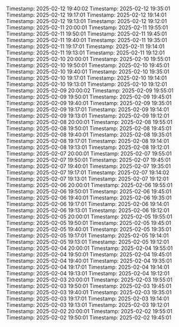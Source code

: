 Timestamp: 2025-02-12 19:40:02
Timestamp: 2025-02-12 19:35:01
Timestamp: 2025-02-12 19:17:01
Timestamp: 2025-02-12 19:14:01
Timestamp: 2025-02-12 19:13:01
Timestamp: 2025-02-12 19:12:01
Timestamp: 2025-02-11 20:00:01
Timestamp: 2025-02-11 19:55:01
Timestamp: 2025-02-11 19:50:01
Timestamp: 2025-02-11 19:45:01
Timestamp: 2025-02-11 19:40:01
Timestamp: 2025-02-11 19:35:01
Timestamp: 2025-02-11 19:17:01
Timestamp: 2025-02-11 19:14:01
Timestamp: 2025-02-11 19:13:01
Timestamp: 2025-02-11 19:12:01
Timestamp: 2025-02-10 20:00:01
Timestamp: 2025-02-10 19:55:01
Timestamp: 2025-02-10 19:50:01
Timestamp: 2025-02-10 19:45:01
Timestamp: 2025-02-10 19:40:01
Timestamp: 2025-02-10 19:35:01
Timestamp: 2025-02-10 19:17:01
Timestamp: 2025-02-10 19:14:01
Timestamp: 2025-02-10 19:13:01
Timestamp: 2025-02-10 19:12:01
Timestamp: 2025-02-09 20:00:02
Timestamp: 2025-02-09 19:55:01
Timestamp: 2025-02-09 19:50:01
Timestamp: 2025-02-09 19:45:01
Timestamp: 2025-02-09 19:40:01
Timestamp: 2025-02-09 19:35:01
Timestamp: 2025-02-09 19:17:01
Timestamp: 2025-02-09 19:14:01
Timestamp: 2025-02-09 19:13:01
Timestamp: 2025-02-09 19:12:01
Timestamp: 2025-02-08 20:00:01
Timestamp: 2025-02-08 19:55:01
Timestamp: 2025-02-08 19:50:01
Timestamp: 2025-02-08 19:45:01
Timestamp: 2025-02-08 19:40:01
Timestamp: 2025-02-08 19:35:01
Timestamp: 2025-02-08 19:17:01
Timestamp: 2025-02-08 19:14:01
Timestamp: 2025-02-08 19:13:01
Timestamp: 2025-02-08 19:12:01
Timestamp: 2025-02-07 20:00:01
Timestamp: 2025-02-07 19:55:01
Timestamp: 2025-02-07 19:50:01
Timestamp: 2025-02-07 19:45:01
Timestamp: 2025-02-07 19:40:01
Timestamp: 2025-02-07 19:35:01
Timestamp: 2025-02-07 19:17:01
Timestamp: 2025-02-07 19:14:02
Timestamp: 2025-02-07 19:13:01
Timestamp: 2025-02-07 19:12:01
Timestamp: 2025-02-06 20:00:01
Timestamp: 2025-02-06 19:55:01
Timestamp: 2025-02-06 19:50:01
Timestamp: 2025-02-06 19:45:01
Timestamp: 2025-02-06 19:40:01
Timestamp: 2025-02-06 19:35:01
Timestamp: 2025-02-06 19:17:01
Timestamp: 2025-02-06 19:14:01
Timestamp: 2025-02-06 19:13:01
Timestamp: 2025-02-06 19:12:01
Timestamp: 2025-02-05 20:00:01
Timestamp: 2025-02-05 19:55:01
Timestamp: 2025-02-05 19:50:01
Timestamp: 2025-02-05 19:45:01
Timestamp: 2025-02-05 19:40:01
Timestamp: 2025-02-05 19:35:01
Timestamp: 2025-02-05 19:17:01
Timestamp: 2025-02-05 19:14:01
Timestamp: 2025-02-05 19:13:01
Timestamp: 2025-02-05 19:12:01
Timestamp: 2025-02-04 20:00:01
Timestamp: 2025-02-04 19:55:01
Timestamp: 2025-02-04 19:50:01
Timestamp: 2025-02-04 19:45:01
Timestamp: 2025-02-04 19:40:01
Timestamp: 2025-02-04 19:35:01
Timestamp: 2025-02-04 19:17:01
Timestamp: 2025-02-04 19:14:01
Timestamp: 2025-02-04 19:13:01
Timestamp: 2025-02-04 19:12:01
Timestamp: 2025-02-03 20:00:01
Timestamp: 2025-02-03 19:55:01
Timestamp: 2025-02-03 19:50:01
Timestamp: 2025-02-03 19:45:01
Timestamp: 2025-02-03 19:40:01
Timestamp: 2025-02-03 19:35:01
Timestamp: 2025-02-03 19:17:01
Timestamp: 2025-02-03 19:14:01
Timestamp: 2025-02-03 19:13:01
Timestamp: 2025-02-03 19:12:01
Timestamp: 2025-02-02 20:00:01
Timestamp: 2025-02-02 19:55:01
Timestamp: 2025-02-02 19:50:01
Timestamp: 2025-02-02 19:45:01
